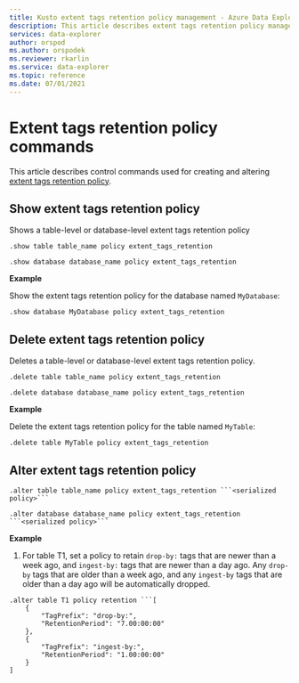 ```yaml
---
title: Kusto extent tags retention policy management - Azure Data Explorer
description: This article describes extent tags retention policy management in Azure Data Explorer.
services: data-explorer
author: orspod
ms.author: orspodek
ms.reviewer: rkarlin
ms.service: data-explorer
ms.topic: reference
ms.date: 07/01/2021
---
```

# Extent tags retention policy commands

This article describes control commands used for creating and altering [extent tags retention policy](extenttagsretentionpolicy.md).

## Show extent tags retention policy

Shows a table-level or database-level extent tags retention policy

```kusto
.show table table_name policy extent_tags_retention

.show database database_name policy extent_tags_retention
```

**Example**

Show the extent tags retention policy for the database named `MyDatabase`:

```kusto
.show database MyDatabase policy extent_tags_retention
```

## Delete extent tags retention policy

Deletes a table-level or database-level extent tags retention policy.

```kusto
.delete table table_name policy extent_tags_retention

.delete database database_name policy extent_tags_retention
```

**Example**

Delete the extent tags retention policy for the table named `MyTable`:

```kusto
.delete table MyTable policy extent_tags_retention
```


## Alter extent tags retention policy

```kusto
.alter table table_name policy extent_tags_retention ```<serialized policy>```

.alter database database_name policy extent_tags_retention ```<serialized policy>```
```

**Example**

1. For table T1, set a policy to retain `drop-by:` tags that are newer than a week ago, and `ingest-by:` tags that are newer than a day ago.
Any `drop-by` tags that are older than a week ago, and any `ingest-by` tags that are older than a day ago will be automatically dropped.

```kusto
.alter table T1 policy retention ```[
	{
		"TagPrefix": "drop-by:",
		"RetentionPeriod": "7.00:00:00"
	},
	{
		"TagPrefix": "ingest-by:",
		"RetentionPeriod": "1.00:00:00"
	}
]
```
